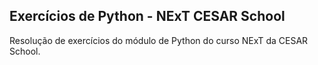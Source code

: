 ## Exercícios de Python - NExT CESAR School
Resolução de exercícios do módulo de Python do curso NExT da CESAR School.